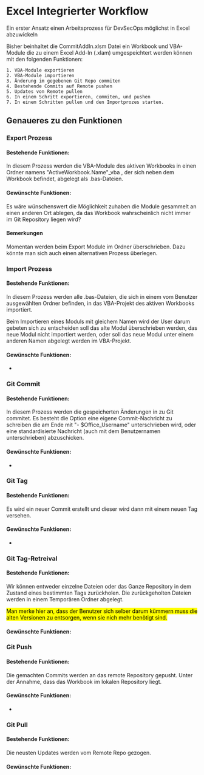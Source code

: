 # Excel Integrierter Workflow
Ein erster Ansatz einen Arbeitsprozess für DevSecOps möglichst in Excel abzuwickeln

Bisher beinhaltet die CommitAddIn.xlsm Datei ein Workbook und VBA-Module die zu einem Excel Add-In (.xlam) umgespeichtert werden können mit den folgenden Funktionen:

    1. VBA-Module exportieren
    2. VBA-Module importieren
    3. Änderung im gegebenen Git Repo commiten
    4. Bestehende Commits auf Remote pushen
    5. Updates von Remote pullen
    6. In einem Schritt exportieren, commiten, und pushen
    7. In einem Schritten pullen und den Importprozes starten.



## Genaueres zu den Funktionen

### Export Prozess

#### Bestehende Funktionen:

In diesem Prozess werden die VBA-Module des aktiven Workbooks in einen Ordner namens "ActiveWorkbook.Name"_vba , der sich neben dem Workbook befindet, abgelegt als .bas-Dateien.

#### Gewünschte Funktionen:

Es wäre wünschenswert die Möglichkeit zuhaben die Module gesammelt an einen anderen Ort ablegen, da das Workbook wahrscheinlich nicht immer im Git Repository liegen wird?

#### Bemerkungen

Momentan werden beim Export Module im Ordner überschrieben. Dazu könnte man sich auch einen alternativen Prozess überlegen.

### Import Prozess

#### Bestehende Funktionen:

In diesem Prozess werden alle .bas-Dateien, die sich in einem vom Benutzer ausgewählten Ordner befinden, in das VBA-Projekt des aktiven Workbooks importiert.

Beim Importieren eines Moduls mit gleichem Namen wird der User darum gebeten sich zu entscheiden soll das alte Modul überschrieben werden, das neue Modul nicht importiert werden, oder soll das neue Modul unter einem anderen Namen abgelegt werden im VBA-Projekt.

#### Gewünschte Funktionen:

-

### Git Commit

#### Bestehende Funktionen:

In diesem Prozess werden die gespeicherten Änderungen in zu Git commitet. 
Es besteht die Option eine eigene Commit-Nachricht zu schreiben die am Ende mit "- $Office_Username" unterschrieben wird, oder eine standardisierte Nachricht (auch mit dem Benutzernamen unterschrieben) abzuschicken. 

#### Gewünschte Funktionen:

-

### Git Tag

#### Bestehende Funktionen:

Es wird ein neuer Commit erstellt und dieser wird dann mit einem neuen Tag versehen.

#### Gewünschte Funktionen:

-

### Git Tag-Retreival

#### Bestehende Funktionen:

Wir können entweder einzelne Dateien oder das Ganze Repository in dem Zustand eines bestimmten Tags zurückholen. Die zurückgeholten Dateien werden in einem Temporären Ordner abgelegt.

<mark> Man merke hier an, dass der Benutzer sich selber darum kümmern muss die alten Versionen zu entsorgen, wenn sie nich mehr benötigt sind. </mark>

#### Gewünschte Funktionen:

### Git Push

#### Bestehende Funktionen:

Die gemachten Commits werden an das remote Repository gepusht.
Unter der Annahme, dass das Workbook im lokalen Repository liegt.

#### Gewünschte Funktionen:

-

### Git Pull

#### Bestehende Funktionen:

Die neusten Updates werden vom Remote Repo gezogen.

#### Gewünschte Funktionen:
